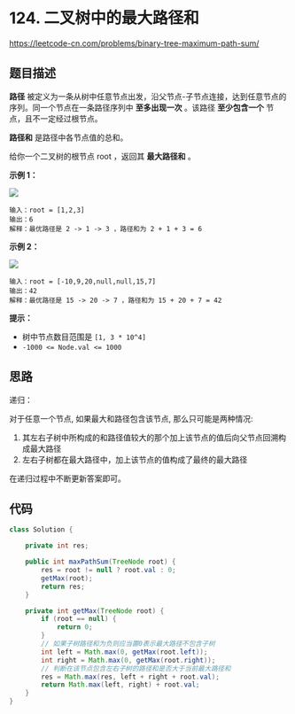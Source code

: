 # 124. 二叉树中的最大路径和

https://leetcode-cn.com/problems/binary-tree-maximum-path-sum/

## 题目描述

**路径** 被定义为一条从树中任意节点出发，沿父节点-子节点连接，达到任意节点的序列。同一个节点在一条路径序列中 **至多出现一次** 。该路径 **至少包含一个** 节点，且不一定经过根节点。

**路径和** 是路径中各节点值的总和。

给你一个二叉树的根节点 root ，返回其 **最大路径和** 。

 

**示例 1：**

![](https://images.yingwai.top/picgo/20210817112724.jpg)

```
输入：root = [1,2,3]
输出：6
解释：最优路径是 2 -> 1 -> 3 ，路径和为 2 + 1 + 3 = 6
```

**示例 2：**

![](https://images.yingwai.top/picgo/20210817112729.jpg)

```
输入：root = [-10,9,20,null,null,15,7]
输出：42
解释：最优路径是 15 -> 20 -> 7 ，路径和为 15 + 20 + 7 = 42
```

 

**提示：**

* 树中节点数目范围是 `[1, 3 * 10^4]`
* `-1000 <= Node.val <= 1000`



## 思路

递归：

对于任意一个节点, 如果最大和路径包含该节点, 那么只可能是两种情况:

1. 其左右子树中所构成的和路径值较大的那个加上该节点的值后向父节点回溯构成最大路径
2. 左右子树都在最大路径中，加上该节点的值构成了最终的最大路径

在递归过程中不断更新答案即可。



## 代码

```java
class Solution {

    private int res;

    public int maxPathSum(TreeNode root) {
        res = root != null ? root.val : 0;
        getMax(root);
        return res;
    }

    private int getMax(TreeNode root) {
        if (root == null) {
            return 0;
        }
        // 如果子树路径和为负则应当置0表示最大路径不包含子树
        int left = Math.max(0, getMax(root.left));
        int right = Math.max(0, getMax(root.right));
        // 判断在该节点包含左右子树的路径和是否大于当前最大路径和
        res = Math.max(res, left + right + root.val);
        return Math.max(left, right) + root.val;
    }
}
```

